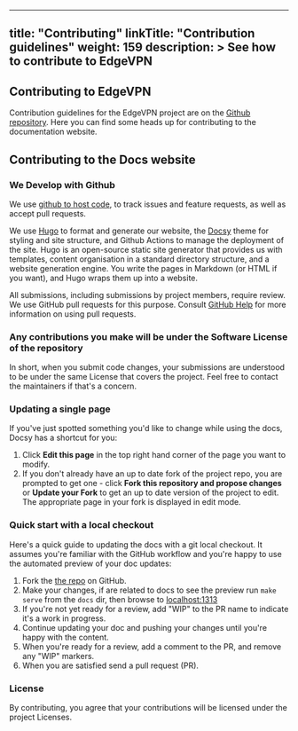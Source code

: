
---
title: "Contributing"
linkTitle: "Contribution guidelines"
weight: 159
description: >
  See how to contribute to EdgeVPN
---

## Contributing to EdgeVPN
Contribution guidelines for the EdgeVPN project are on the [Github repository](https://github.com/mudler/edgevpn/blob/master/CONTRIBUTING.md). Here you can find some heads up for contributing to the documentation website.

## Contributing to the Docs website

### We Develop with Github
We use [github to host code](https://github.com/mudler/edgevpn), to track issues and feature requests, as well as accept pull requests.

We use [Hugo](https://gohugo.io/) to format and generate our website, the
[Docsy](https://github.com/google/docsy) theme for styling and site structure, 
and Github Actions to manage the deployment of the site. 
Hugo is an open-source static site generator that provides us with templates, 
content organisation in a standard directory structure, and a website generation 
engine. You write the pages in Markdown (or HTML if you want), and Hugo wraps them up into a website.

All submissions, including submissions by project members, require review. We
use GitHub pull requests for this purpose. Consult
[GitHub Help](https://help.github.com/articles/about-pull-requests/) for more
information on using pull requests.

### Any contributions you make will be under the Software License of the repository
In short, when you submit code changes, your submissions are understood to be under the same License that covers the project. Feel free to contact the maintainers if that's a concern.

### Updating a single page

If you've just spotted something you'd like to change while using the docs, Docsy has a shortcut for you:

1. Click **Edit this page** in the top right hand corner of the page you want to modify.
2. If you don't already have an up to date fork of the project repo, you are prompted to get one - click **Fork this repository and propose changes** or **Update your Fork** to get an up to date version of the project to edit. The appropriate page in your fork is displayed in edit mode.


### Quick start with a local checkout

Here's a quick guide to updating the docs with a git local checkout. It assumes you're familiar with the
GitHub workflow and you're happy to use the automated preview of your doc
updates:

1. Fork the [the repo](https://github.com/mudler/edgevpn) on GitHub.
2. Make your changes, if are related to docs
   to see the preview run `make serve` from the `docs` dir, then browse to [localhost:1313](http://localhost:1313)
3. If you're not yet ready for a review, add "WIP" to the PR name to indicate 
  it's a work in progress.
4. Continue updating your doc and pushing your changes until you're happy with 
  the content.
5. When you're ready for a review, add a comment to the PR, and remove any
  "WIP" markers.
6. When you are satisfied send a pull request (PR).

### License
By contributing, you agree that your contributions will be licensed under the project Licenses.
